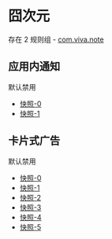 # 囧次元

存在 2 规则组 - [com.viva.note](/src/apps/com.viva.note.ts)

## 应用内通知

默认禁用

- [快照-0](https://i.gkd.li/import/12888361)
- [快照-1](https://i.gkd.li/import/12888389)

## 卡片式广告

默认禁用

- [快照-0](https://i.gkd.li/import/12888388)
- [快照-1](https://i.gkd.li/import/12888419)
- [快照-2](https://i.gkd.li/import/12888578)
- [快照-3](https://i.gkd.li/import/12888647)
- [快照-4](https://i.gkd.li/import/12888945)
- [快照-5](https://i.gkd.li/import/13213661)

